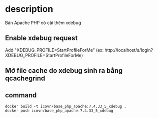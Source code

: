 # description
Bản Apache PHP có cài thêm xdebug

## Enable xdebug request
Add "XDEBUG_PROFILE=StartProfileForMe" (ex: http://localhost/s/login?XDEBUG_PROFILE=StartProfileForMe)

## Mở file cache do xdebug sinh ra bằng qcachegrind

## command
```shell
docker build -t icovn/base_php_apache:7.4.33_5_xdebug .
docker push icovn/base_php_apache:7.4.33_5_xdebug
```